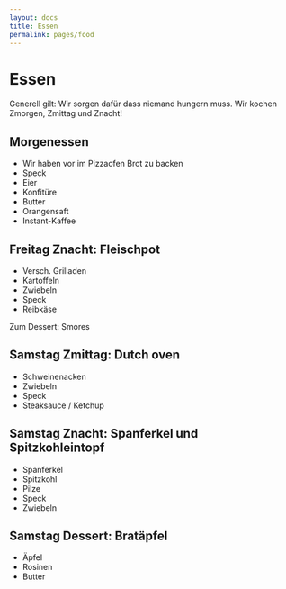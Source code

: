 ```yaml
---
layout: docs
title: Essen
permalink: pages/food
---
```


# Essen

Generell gilt: Wir sorgen dafür dass niemand hungern muss. Wir kochen Zmorgen, Zmittag und Znacht!

## Morgenessen

* Wir haben vor im Pizzaofen Brot zu backen
* Speck
* Eier
* Konfitüre
* Butter
* Orangensaft
* Instant-Kaffee

## Freitag Znacht: Fleischpot

* Versch. Grilladen
* Kartoffeln
* Zwiebeln
* Speck
* Reibkäse

Zum Dessert: Smores

## Samstag Zmittag: Dutch oven

* Schweinenacken
* Zwiebeln
* Speck
* Steaksauce / Ketchup

## Samstag Znacht: Spanferkel und Spitzkohleintopf

* Spanferkel
* Spitzkohl
* Pilze
* Speck
* Zwiebeln

## Samstag Dessert: Bratäpfel

* Äpfel
* Rosinen
* Butter
